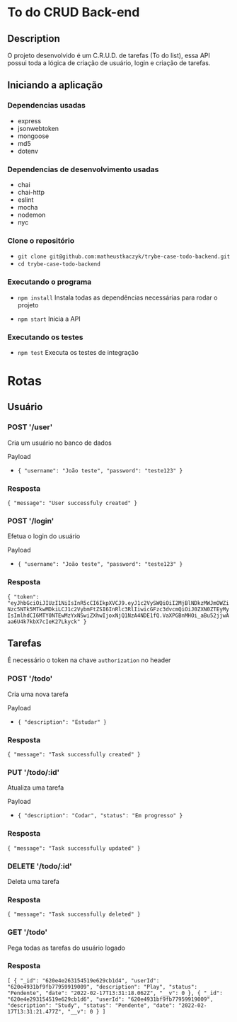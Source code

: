 # To do CRUD Back-end

## Description

O projeto desenvolvido é um C.R.U.D. de tarefas (To do list), essa API possui toda a lógica de criação de usuário, login e criação de tarefas.

## Iniciando a aplicação

### Dependencias usadas

* express
* jsonwebtoken
* mongoose
* md5
* dotenv

### Dependencias de desenvolvimento usadas
* chai
* chai-http
* eslint
* mocha
* nodemon
* nyc

### Clone o repositório

* `git clone git@github.com:matheustkaczyk/trybe-case-todo-backend.git`
* `cd trybe-case-todo-backend`

### Executando o programa

* `npm install`
Instala todas as dependências necessárias para rodar o projeto

* `npm start`
Inicia a API

### Executando os testes

* `npm test`
Executa os testes de integração

# Rotas

## Usuário

### POST '/user'
Cria um usuário no banco de dados

Payload
* `{ "username": "João teste", "password": "teste123" }` 

### Resposta

`
  {
      "message": "User successfuly created"
  }
`
### POST '/login'
Efetua o login do usuário

Payload
* `{ "username": "João teste", "password": "teste123" }` 

### Resposta
`
{
    "token": "eyJhbGciOiJIUzI1NiIsInR5cCI6IkpXVCJ9.eyJ1c2VySWQiOiI2MjBlNDkzMWJmOWZiNzc5NTk5MTkwMDkiLCJ1c2VybmFtZSI6InRlc3RlIiwicGFzc3dvcmQiOiJ0ZXN0ZTEyMyIsImlhdCI6MTY0NTEwMzYxNSwiZXhwIjoxNjQ1NzA4NDE1fQ.VaXPGBnMHOi_aBu52jjwAaa6U4k7kbX7cIeK27Lkyck"
}
`

## Tarefas
É necessário o token na chave `authorization` no header

### POST '/todo'
Cria uma nova tarefa

Payload
* `{ "description": "Estudar" }`

### Resposta
`
{
    "message": "Task successfully created"
}
`

### PUT '/todo/:id'
Atualiza uma tarefa

Payload
* `{ "description": "Codar", "status": "Em progresso" }`

### Resposta
`
{
    "message": "Task successfully updated"
}
`

### DELETE '/todo/:id'
Deleta uma tarefa

### Resposta
`
{
    "message": "Task successfully deleted"
}
`

### GET '/todo'
Pega todas as tarefas do usuário logado

### Resposta
`
[
    {
        "_id": "620e4e263154519e629cb1d4",
        "userId": "620e4931bf9fb77959919009",
        "description": "Play",
        "status": "Pendente",
        "date": "2022-02-17T13:31:18.062Z",
        "__v": 0
    },
    {
        "_id": "620e4e293154519e629cb1d6",
        "userId": "620e4931bf9fb77959919009",
        "description": "Study",
        "status": "Pendente",
        "date": "2022-02-17T13:31:21.477Z",
        "__v": 0
    }
]
`

